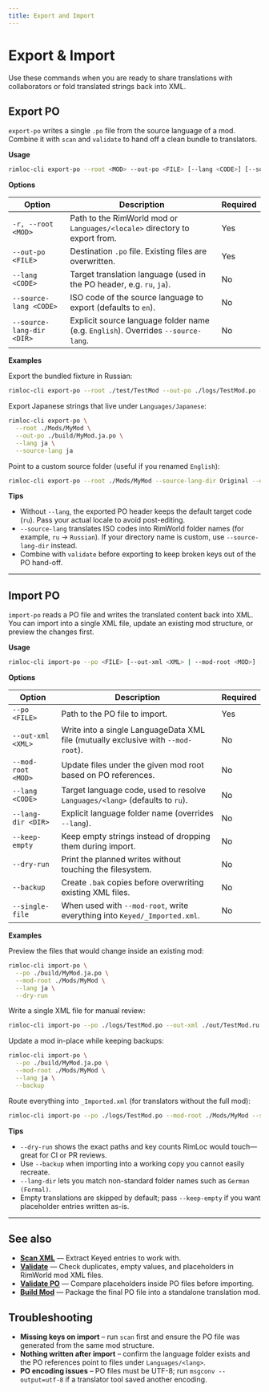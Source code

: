 ```yaml
---
title: Export and Import
---
```


# Export & Import

Use these commands when you are ready to share translations with collaborators or fold translated strings back into XML.

## Export PO

`export-po` writes a single `.po` file from the source language of a mod. Combine it with `scan` and `validate` to hand off a clean bundle to translators.

**Usage**

```bash
rimloc-cli export-po --root <MOD> --out-po <FILE> [--lang <CODE>] [--source-lang <CODE>] [--source-lang-dir <DIR>]
```

**Options**

| Option | Description | Required |
|--------|-------------|----------|
| `-r, --root <MOD>` | Path to the RimWorld mod or `Languages/<locale>` directory to export from. | Yes |
| `--out-po <FILE>` | Destination `.po` file. Existing files are overwritten. | Yes |
| `--lang <CODE>` | Target translation language (used in the PO header, e.g. `ru`, `ja`). | No |
| `--source-lang <CODE>` | ISO code of the source language to export (defaults to `en`). | No |
| `--source-lang-dir <DIR>` | Explicit source language folder name (e.g. `English`). Overrides `--source-lang`. | No |

**Examples**

Export the bundled fixture in Russian:

```bash
rimloc-cli export-po --root ./test/TestMod --out-po ./logs/TestMod.po --lang ru
```

Export Japanese strings that live under `Languages/Japanese`:

```bash
rimloc-cli export-po \
  --root ./Mods/MyMod \
  --out-po ./build/MyMod.ja.po \
  --lang ja \
  --source-lang ja
```

Point to a custom source folder (useful if you renamed `English`):

```bash
rimloc-cli export-po --root ./Mods/MyMod --source-lang-dir Original --out-po ./out/mymod.po
```

**Tips**

- Without `--lang`, the exported PO header keeps the default target code (`ru`). Pass your actual locale to avoid post-editing.
- `--source-lang` translates ISO codes into RimWorld folder names (for example, `ru` → `Russian`). If your directory name is custom, use `--source-lang-dir` instead.
- Combine with `validate` before exporting to keep broken keys out of the PO hand-off.

---

## Import PO

`import-po` reads a PO file and writes the translated content back into XML. You can import into a single XML file, update an existing mod structure, or preview the changes first.

**Usage**

```bash
rimloc-cli import-po --po <FILE> [--out-xml <XML> | --mod-root <MOD>] [options]
```

**Options**

| Option | Description | Required |
|--------|-------------|----------|
| `--po <FILE>` | Path to the PO file to import. | Yes |
| `--out-xml <XML>` | Write into a single LanguageData XML file (mutually exclusive with `--mod-root`). | No |
| `--mod-root <MOD>` | Update files under the given mod root based on PO references. | No |
| `--lang <CODE>` | Target language code, used to resolve `Languages/<lang>` (defaults to `ru`). | No |
| `--lang-dir <DIR>` | Explicit language folder name (overrides `--lang`). | No |
| `--keep-empty` | Keep empty strings instead of dropping them during import. | No |
| `--dry-run` | Print the planned writes without touching the filesystem. | No |
| `--backup` | Create `.bak` copies before overwriting existing XML files. | No |
| `--single-file` | When used with `--mod-root`, write everything into `Keyed/_Imported.xml`. | No |

**Examples**

Preview the files that would change inside an existing mod:

```bash
rimloc-cli import-po \
  --po ./build/MyMod.ja.po \
  --mod-root ./Mods/MyMod \
  --lang ja \
  --dry-run
```

Write a single XML file for manual review:

```bash
rimloc-cli import-po --po ./logs/TestMod.po --out-xml ./out/TestMod.ru.xml --keep-empty
```

Update a mod in-place while keeping backups:

```bash
rimloc-cli import-po \
  --po ./build/MyMod.ja.po \
  --mod-root ./Mods/MyMod \
  --lang ja \
  --backup
```

Route everything into `_Imported.xml` (for translators without the full mod):

```bash
rimloc-cli import-po --po ./logs/TestMod.po --mod-root ./Mods/MyMod --single-file
```

**Tips**

- `--dry-run` shows the exact paths and key counts RimLoc would touch—great for CI or PR reviews.
- Use `--backup` when importing into a working copy you cannot easily recreate.
- `--lang-dir` lets you match non-standard folder names such as `German (Formal)`.
- Empty translations are skipped by default; pass `--keep-empty` if you want placeholder entries written as-is.

---

## See also

- **[Scan XML](scan.md)** — Extract Keyed entries to work with.
- **[Validate](validate.md)** — Check duplicates, empty values, and placeholders in RimWorld mod XML files.
- **[Validate PO](validate_po.md)** — Compare placeholders inside PO files before importing.
- **[Build Mod](build_mod.md)** — Package the final PO file into a standalone translation mod.

## Troubleshooting

- **Missing keys on import** – run `scan` first and ensure the PO file was generated from the same mod structure.
- **Nothing written after import** – confirm the language folder exists and the PO references point to files under `Languages/<lang>`.
- **PO encoding issues** – PO files must be UTF-8; run `msgconv --output=utf-8` if a translator tool saved another encoding.
